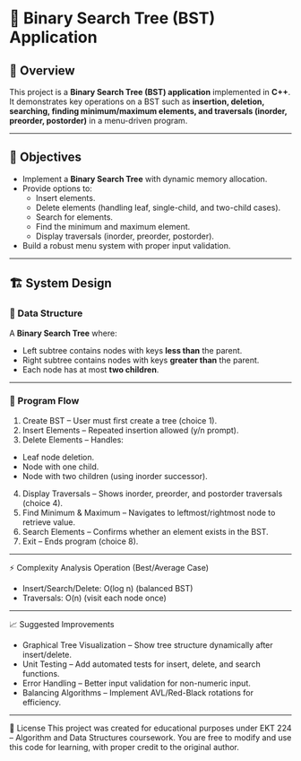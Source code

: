 # 🌳 Binary Search Tree (BST) Application
## 📌 Overview
This project is a **Binary Search Tree (BST) application** implemented in **C++**.  
It demonstrates key operations on a BST such as **insertion, deletion, searching, finding minimum/maximum elements, and traversals (inorder, preorder, postorder)** in a menu-driven program.

---

## 🎯 Objectives
- Implement a **Binary Search Tree** with dynamic memory allocation.
- Provide options to:
  - Insert elements.
  - Delete elements (handling leaf, single-child, and two-child cases).
  - Search for elements.
  - Find the minimum and maximum element.
  - Display traversals (inorder, preorder, postorder).
- Build a robust menu system with proper input validation.

---

## 🏗️ System Design
### 🔗 Data Structure
A **Binary Search Tree** where:
- Left subtree contains nodes with keys **less than** the parent.
- Right subtree contains nodes with keys **greater than** the parent.
- Each node has at most **two children**.

---

### 📂 Program Flow
1. Create BST – User must first create a tree (choice 1).
2. Insert Elements – Repeated insertion allowed (y/n prompt).
3. Delete Elements – Handles:
 - Leaf node deletion.
 - Node with one child.
 - Node with two children (using inorder successor).
4. Display Traversals – Shows inorder, preorder, and postorder traversals (choice 4).
5. Find Minimum & Maximum – Navigates to leftmost/rightmost node to retrieve value.
6. Search Elements – Confirms whether an element exists in the BST.
7. Exit – Ends program (choice 8).

---

⚡ Complexity Analysis
Operation	(Best/Average Case)
- Insert/Search/Delete:	O(log n) (balanced BST)	
- Traversals:	O(n) (visit each node once)

---

📈 Suggested Improvements
- Graphical Tree Visualization – Show tree structure dynamically after insert/delete.
- Unit Testing – Add automated tests for insert, delete, and search functions.
- Error Handling – Better input validation for non-numeric input.
- Balancing Algorithms – Implement AVL/Red-Black rotations for efficiency.

---

📜 License
This project was created for educational purposes under EKT 224 – Algorithm and Data Structures coursework.
You are free to modify and use this code for learning, with proper credit to the original author.
